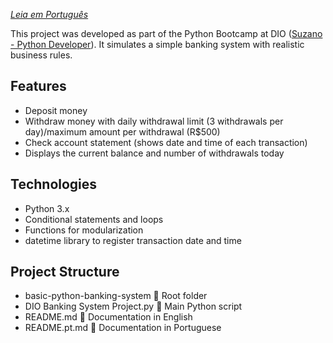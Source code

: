*[Leia em Português](./README.pt.md)*

This project was developed as part of the Python Bootcamp at DIO ([Suzano - Python Developer](https://www.dio.me/bootcamp/suzano-python-developer)).
It simulates a simple banking system with realistic business rules. 

## Features
- Deposit money
- Withdraw money with daily withdrawal limit (3 withdrawals per day)/maximum amount per withdrawal (R$500)
- Check account statement (shows date and time of each transaction)
- Displays the current balance and number of withdrawals today

## Technologies
- Python 3.x
- Conditional statements and loops
- Functions for modularization
- datetime library to register transaction date and time

## Project Structure
  - basic-python-banking-system        📁 Root folder
  - DIO Banking System Project.py       📝 Main Python script
  - README.md                          📄 Documentation in English
  - README.pt.md                        📄 Documentation in Portuguese
